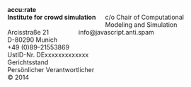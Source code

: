 <div class="two columns alpha omega"></div>
<div class="four columns">
    <strong>
        accu:rate<br />
        Institute for crowd simulation
    </strong>
    <br />
    c/o Chair of Computational<br />Modeling and Simulation
</div>
<div class="four columns">
    Arcisstra&szlig;e 21<br />
    D-80290 Munich<br />
    +49 (0)89&ndash;21553869<br />
    <span class="mailadresse" data-to="info">info@javascript.anti.spam</span>
</div>
<div class="four columns">
    UstID-Nr. DExxxxxxxxxxxxx<br />
    Gerichtsstand<br />
    Persönlicher Verantwortlicher<br />
    &copy; 2014<br />
</div>
<div class="one column omega"></div>
